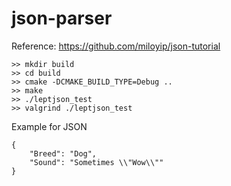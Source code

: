 # json-parser

Reference: https://github.com/miloyip/json-tutorial

```
>> mkdir build
>> cd build
>> cmake -DCMAKE_BUILD_TYPE=Debug ..
>> make
>> ./leptjson_test
>> valgrind ./leptjson_test
```

Example for JSON
```
{
    "Breed": "Dog",
    "Sound": "Sometimes \\"Wow\\""
}
```